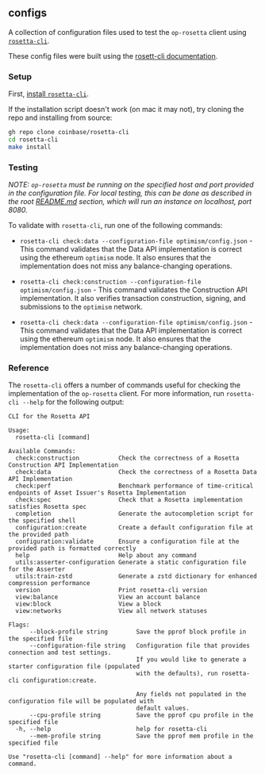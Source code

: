 ## configs

A collection of configuration files used to test the `op-rosetta` client using [`rosetta-cli`](https://github.com/coinbase/rosetta-cli).

These config files were built using the [rosett-cli documentation](https://www.rosetta-api.org/docs/rosetta_test.html).


### Setup

First, [install `rosetta-cli`](https://github.com/coinbase/rosetta-cli#install).

If the installation script doesn't work (on mac it may not), try cloning the repo and installing from source:

```bash
gh repo clone coinbase/rosetta-cli
cd rosetta-cli
make install
```


### Testing

_NOTE: `op-rosetta` must be running on the specified host and port provided in the configuration file. For local testing, this can be done as described in the root [README.md](../README.md#running) section, which will run an instance on localhost, port 8080._

To validate with `rosetta-cli`, run one of the following commands:

* `rosetta-cli check:data --configuration-file optimism/config.json` - This command validates that the Data API implementation is correct using the ethereum `optimism` node. It also ensures that the implementation does not miss any balance-changing operations.

* `rosetta-cli check:construction --configuration-file optimism/config.json` - This command validates the Construction API implementation. It also verifies transaction construction, signing, and submissions to the `optimism` network.

* `rosetta-cli check:data --configuration-file optimism/config.json` - This command validates that the Data API implementation is correct using the ethereum `optimism` node. It also ensures that the implementation does not miss any balance-changing operations.


### Reference

The `rosetta-cli` offers a number of commands useful for checking the implementation of the `op-rosetta` client. For more information, run `rosetta-cli --help` for the following output:

```
CLI for the Rosetta API

Usage:
  rosetta-cli [command]

Available Commands:
  check:construction           Check the correctness of a Rosetta Construction API Implementation
  check:data                   Check the correctness of a Rosetta Data API Implementation
  check:perf                   Benchmark performance of time-critical endpoints of Asset Issuer's Rosetta Implementation
  check:spec                   Check that a Rosetta implementation satisfies Rosetta spec
  completion                   Generate the autocompletion script for the specified shell
  configuration:create         Create a default configuration file at the provided path
  configuration:validate       Ensure a configuration file at the provided path is formatted correctly
  help                         Help about any command
  utils:asserter-configuration Generate a static configuration file for the Asserter
  utils:train-zstd             Generate a zstd dictionary for enhanced compression performance
  version                      Print rosetta-cli version
  view:balance                 View an account balance
  view:block                   View a block
  view:networks                View all network statuses

Flags:
      --block-profile string        Save the pprof block profile in the specified file
      --configuration-file string   Configuration file that provides connection and test settings.
                                    If you would like to generate a starter configuration file (populated
                                    with the defaults), run rosetta-cli configuration:create.

                                    Any fields not populated in the configuration file will be populated with
                                    default values.
      --cpu-profile string          Save the pprof cpu profile in the specified file
  -h, --help                        help for rosetta-cli
      --mem-profile string          Save the pprof mem profile in the specified file

Use "rosetta-cli [command] --help" for more information about a command.
```